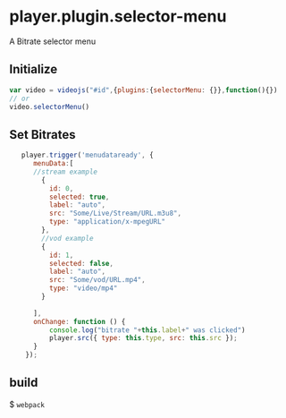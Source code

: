 # player.plugin.selector-menu
A Bitrate selector menu

## Initialize 

```Javascript
var video = videojs("#id",{plugins:{selectorMenu: {}},function(){})
// or
video.selectorMenu()
```

## Set Bitrates

```Javascript
   player.trigger('menudataready', {
      menuData:[
      //stream example
        {
          id: 0,
          selected: true,
          label: "auto",
          src: "Some/Live/Stream/URL.m3u8",
          type: "application/x-mpegURL"
        },
        //vod example
        {
          id: 1,
          selected: false,
          label: "auto",
          src: "Some/vod/URL.mp4",
          type: "video/mp4"
        }
        
      ],
      onChange: function () {
          console.log("bitrate "+this.label+" was clicked")
          player.src({ type: this.type, src: this.src });
      }
    });
```

## build 
$ ``` webpack ```
